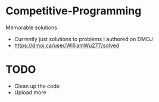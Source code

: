 # Competitive-Programming
Memorable solutions

- Currently just solutions to problems I authored on DMOJ
- https://dmoj.ca/user/WilliamWu277/solved

# TODO

- Clean up the code
- Upload more
